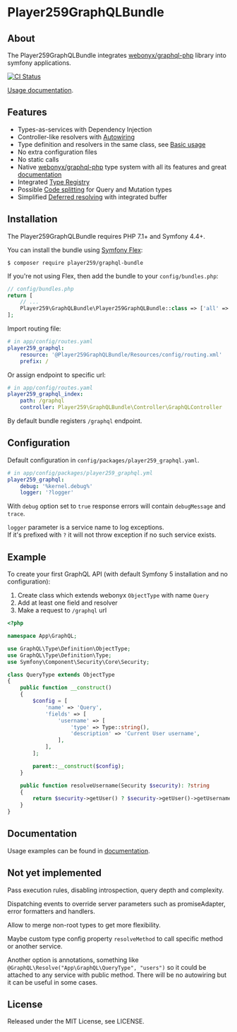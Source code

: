 # Player259GraphQLBundle

## About

The Player259GraphQLBundle integrates [webonyx/graphql-php](https://github.com/webonyx/graphql-php) library
into symfony applications.

[![CI Status](https://github.com/player259/graphql-bundle/workflows/CI/badge.svg?branch=master&event=push)](https://github.com/player259/graphql-bundle/actions)

[Usage documentation](https://github.com/player259/graphql-bundle/blob/master/Resources/doc/index.rst).

## Features

* Types-as-services with Dependency Injection
* Controller-like resolvers with [Autowiring](https://github.com/player259/graphql-bundle/blob/master/Resources/doc/index.rst#autowiring)
* Type definition and resolvers in the same class, see [Basic usage](https://github.com/player259/graphql-bundle/blob/master/Resources/doc/index.rst#basic-usage)
* No extra configuration files
* No static calls
* Native [webonyx/graphql-php](https://github.com/webonyx/graphql-php) type system with all its features and great [documentation](https://webonyx.github.io/graphql-php/)
* Integrated [Type Registry](https://github.com/player259/graphql-bundle/blob/master/Resources/doc/index.rst#type-registry)
* Possible [Code splitting](https://github.com/player259/graphql-bundle/blob/master/Resources/doc/index.rst#code-splitting) for Query and Mutation types
* Simplified [Deferred resolving](https://github.com/player259/graphql-bundle/blob/master/Resources/doc/index.rst#deferred-resolving) with integrated buffer

## Installation

The Player259GraphQLBundle requires PHP 7.1+ and Symfony 4.4+.

You can install the bundle using [Symfony Flex](https://symfony.com/doc/current/setup/flex.html):

    $ composer require player259/graphql-bundle

If you're not using Flex, then add the bundle to your `config/bundles.php`:

```php
// config/bundles.php
return [
    // ...
    Player259\GraphQLBundle\Player259GraphQLBundle::class => ['all' => true],
];
```

Import routing file:

```yaml
# in app/config/routes.yaml
player259_graphql:
    resource: '@Player259GraphQLBundle/Resources/config/routing.xml'
    prefix: /
```

Or assign endpoint to specific url:

```yaml
# in app/config/routes.yaml
player259_graphql_index:
    path: /graphql
    controller: Player259\GraphQLBundle\Controller\GraphQLController
```

By default bundle registers `/graphql` endpoint.

## Configuration

Default configuration in `config/packages/player259_graphql.yaml`.

```yaml
# in app/config/packages/player259_graphql.yml
player259_graphql:
    debug: '%kernel.debug%'
    logger: '?logger'
```

With `debug` option set to `true` response errors will contain `debugMessage` and `trace`.

`logger` parameter is a service name to log exceptions.  
If it's prefixed with `?` it will not throw exception if no such service exists.

## Example

To create your first GraphQL API (with default Symfony 5 installation and no configuration):

1. Create class which extends webonyx `ObjectType` with name `Query`
2. Add at least one field and resolver
3. Make a request to `/graphql` url

```php
<?php

namespace App\GraphQL;

use GraphQL\Type\Definition\ObjectType;
use GraphQL\Type\Definition\Type;
use Symfony\Component\Security\Core\Security;

class QueryType extends ObjectType
{
    public function __construct()
    {
        $config = [
            'name' => 'Query',
            'fields' => [
                'username' => [
                    'type' => Type::string(),
                    'description' => 'Current User username',
                ],
            ],
        ];

        parent::__construct($config);
    }

    public function resolveUsername(Security $security): ?string
    {
        return $security->getUser() ? $security->getUser()->getUsername() : null;
    }
}
```

## Documentation

Usage examples can be found in [documentation](https://github.com/player259/graphql-bundle/blob/master/Resources/doc/index.rst).


## Not yet implemented

Pass execution rules, disabling introspection, query depth and complexity.

Dispatching events to override server parameters such as promiseAdapter, error formatters and handlers.

Allow to merge non-root types to get more flexibility.

Maybe custom type config property `resolveMethod` to call specific method or another service.

Another option is annotations, something like `@GraphQL\Resolve("App\GraphQL\QueryType", "users")`
so it could be attached to any service with public method.
There will be no autowiring but it can be useful in some cases.

## License

Released under the MIT License, see LICENSE.
